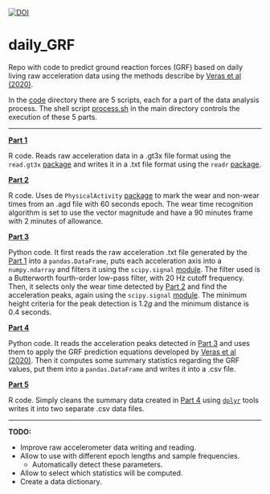 [![DOI](https://zenodo.org/badge/DOI/10.5281/zenodo.3822314.svg)](https://doi.org/10.5281/zenodo.3822314)

# daily_GRF

Repo with code to predict ground reaction forces (GRF) based on daily living raw acceleration data using the methods describe by [Veras et al (2020)](https://link.springer.com/article/10.1007/s00198-020-05295-2).

In the [code](code/) directory there are 5 scripts, each for a part of the data analysis process. The shell script [process.sh](process.sh) in the main directory controls the execution of these 5 parts.

---

**[Part 1](code/part1_gt3x_to_txt.R)**

R code. Reads raw acceleration data in a .gt3x file format using the `read.gt3x` [package](https://github.com/THLfi/read.gt3x) and writes it in a .txt file format using the `readr` [package](https://readr.tidyverse.org).


**[Part 2](code/part2_mark_wear_time.R)**

R code. Uses de `PhysicalActivity` [package](https://CRAN.R-project.org/package=PhysicalActivity) to mark the wear and non-wear times from an .agd file with 60 seconds epoch. The wear time recognition algorithm is set to use the vector magnitude and have a 90 minutes frame with 2 minutes of allowance.

**[Part 3](code/part3_process_raw_acc.py)**

Python code. It first reads the raw acceleration .txt file generated by the [Part 1](code/part1_gt3x_to_txt.R) into a `pandas.DataFrame`, puts each acceleration axis into a `numpy.ndarray` and filters it using the `scipy.signal` [module](https://docs.scipy.org/doc/scipy/reference/signal.html). The filter used is a Butterworth fourth-order low-pass filter, with 20 Hz cutoff frequency. Then, it selects only the wear time detected by [Part 2](code/part2_mark_wear_time.R) and find the acceleration peaks, again using the `scipy.signal` [module](https://docs.scipy.org/doc/scipy/reference/signal.html). The minimum height criteria for the peak detection is 1.2*g* and the minimum distance is 0.4 seconds.

**[Part 4](code/part4_compute_GRF.py)**

Python code. It reads the acceleration peaks detected in [Part 3](code/part3_process_raw_acc.py) and uses them to apply the GRF prediction equations developed by [Veras et al (2020)](https://link.springer.com/article/10.1007/s00198-020-05295-2). Then it computes some summary statistics regarding the GRF values, put them into a `pandas.DataFrame` and writes it into a .csv file.

**[Part 5](code/part5_clean_df.R)**

R code. Simply cleans the summary data created in [Part 4](code/part4_compute_GRF.py) using [`dplyr`](https://dplyr.tidyverse.org) tools writes it into two separate .csv data files.

---

**TODO:**

-  Improve raw accelerometer data writing and reading.
-  Allow to use with different epoch lengths and sample frequencies.
	+  Automatically detect these parameters.
- Allow to select which statistics will be computed.
- Create a data dictionary.
